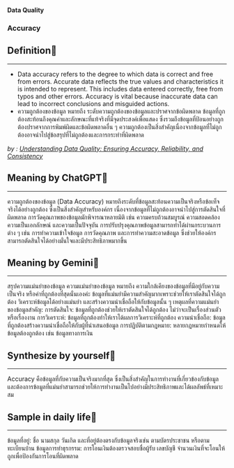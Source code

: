 **Data Quality**

### Accuracy

## Definition🌷
-----------------------------------------------
- Data accuracy refers to the degree to which data is correct and free from errors. Accurate data reflects the true values and characteristics it is intended to represent. This includes data entered correctly, free from typos and other errors. Accuracy is vital because inaccurate data can lead to incorrect conclusions and misguided actions.
- ความถูกต้องของข้อมูล หมายถึง ระดับความถูกต้องของข้อมูลและปราศจากข้อผิดพลาด ข้อมูลที่ถูกต้องสะท้อนถึงคุณค่าและลักษณะที่แท้จริงที่มีจุดประสงค์เพื่อแสดง ซึ่งรวมถึงข้อมูลที่ป้อนอย่างถูกต้องปราศจากการพิมพ์ผิดและข้อผิดพลาดอื่น ๆ ความถูกต้องเป็นสิ่งสําคัญเนื่องจากข้อมูลที่ไม่ถูกต้องอาจนําไปสู่ข้อสรุปที่ไม่ถูกต้องและการกระทําที่ผิดพลาด


*by : [Understanding Data Quality: Ensuring Accuracy, Reliability, and Consistency](https://www.bigdataframework.org/knowledge/understanding-data-quality/#toc_Accuracy)*


## Meaning by ChatGPT🎀
-----------------------------------------------
ความถูกต้องของข้อมูล (Data Accuracy) หมายถึงระดับที่ข้อมูลสะท้อนความเป็นจริงหรือข้อเท็จจริงได้อย่างถูกต้อง ซึ่งเป็นสิ่งสำคัญสำหรับองค์กร เนื่องจากข้อมูลที่ไม่ถูกต้องอาจนำไปสู่การตัดสินใจที่ผิดพลาด การวัดคุณภาพของข้อมูลมักพิจารณาหลายมิติ เช่น ความครบถ้วนสมบูรณ์ ความสอดคล้อง ความเป็นเอกลักษณ์ และความเป็นปัจจุบัน การปรับปรุงคุณภาพข้อมูลสามารถทำได้ผ่านกระบวนการต่าง ๆ เช่น การทำความเข้าใจข้อมูล การวัดคุณภาพ และการทำความสะอาดข้อมูล ซึ่งช่วยให้องค์กรสามารถตัดสินใจได้อย่างมั่นใจและมีประสิทธิภาพมากขึ้น


## Meaning by Gemini🎀
-----------------------------------------------
สรุปความแม่นยำของข้อมูล
ความแม่นยำของข้อมูล หมายถึง ความใกล้เคียงของข้อมูลที่มีอยู่กับความเป็นจริง หรือค่าที่ถูกต้องที่สุดนั่นเองค่ะ  ข้อมูลที่แม่นยำมีความสำคัญมากเพราะช่วยให้เราตัดสินใจได้ถูกต้อง วิเคราะห์ข้อมูลได้อย่างแม่นยำ และสร้างความน่าเชื่อถือให้กับข้อมูลนั้น ๆ
เหตุผลที่ความแม่นยำของข้อมูลสำคัญ:
การตัดสินใจ: ข้อมูลที่ถูกต้องช่วยให้เราตัดสินใจได้ถูกต้อง ไม่ว่าจะเป็นเรื่องส่วนตัวหรือเรื่องงาน
การวิเคราะห์: ข้อมูลที่ถูกต้องทำให้เราได้ผลการวิเคราะห์ที่ถูกต้อง
ความน่าเชื่อถือ: ข้อมูลที่ถูกต้องสร้างความน่าเชื่อถือให้กับผู้ที่นำเสนอข้อมูล
การปฏิบัติตามกฎหมาย: หลายกฎหมายกำหนดให้ข้อมูลต้องถูกต้อง เช่น ข้อมูลทางการเงิน


## Synthesize by yourself🌈
-----------------------------------------------
Accuracy คือข้อมูลที่กับความเป็นจริงมากที่สุด ซึ่งเป็นสิ่งสำคัญในการทำงานที่เกี่ยวข้องกับข้อมูลและต้องการข้อมูลที่แม่นยำสามารถช่วยให้การทำงานเป็นไปอย่างมีประสิทธิภาพและได้ผลลัพธ์ที่เหมาะสม


## Sample in daily life👾
-----------------------------------------------
ข้อมูลที่อยู่: ชื่อ นามสกุล วันเกิด และที่อยู่ต้องตรงกับข้อมูลจริงเช่น ตามบัตรประชาชน หรือตามทะเบียนบ้าน
ข้อมูลการทำธุรกรรม: การโอนเงินต้องตรวจสอบชื่อผู้รับ เลขบัญชี จำนวนเงินที่จะโอนให้ถูกเพื่อป้องกันการโอนที่ผิดพลาด
